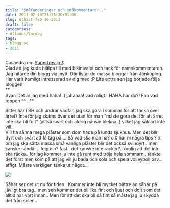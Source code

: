 ```yaml
---
title: "Småfunderingar och småkommentarer.."
date: 2011-02-16T23:35:30+01:00
slug: utkast-feb-16-2011
draft: false
categories:
- Allmänt/Vardag
tags:
- blogg.se
- 2011
---
```

Casandra om [Supertrevligt!](http://camillalovgren.blogg.se/2011/february/supertrevligt.html):  
Glad att jag kude hjälpa till med bikinivalet och tack för namnkommentaren. Jag hittade din blogg via jnytt. Där listar de massa bloggar från Jönköping. Har varit hemligt intresserad av dig med ;P Lite extra sen jag började följa bloggen  
**  
Svar: Det är jag med haha! :) jahaaaa! vad roligt.. HAHA har du?! Fan vad toppen ^^ ..**  
  
  
Sitter här i BH och undrar vadfan jag ska göra i sommar för att täcka över ärret? Inte för jag skäms över det utan för man "måste göra det för att ärret inte ska bli fult" (alltså svart och aldrig nånsin blekna..) vilket jag såklart inte vill..  
Vill ha sånna mega plåster som dom hade på lunds sjukhus. Men det blir dyrt och svårt att få tag på.... Så vad ska man ha? o.0 har ni några tips ? :( om jag ska sätta massa små vanliga plåster blir det också svindyrt.. men kanske såndär... tejp ish? fast.. det kanske inte räcker?.. orolig att det inte ska räcka.. för jag kommer ju inte gå runt med tröja hela sommarn.. tänkte det först men kom på att jag vill ju bada och sola och spela volleyboll osv... affigt. Måste verkligen tänka ut något...  
  
![](/assets/images/blogg.se/rr6mn_133026491.jpg)  
  
  
Såhär ser det ut nu för tiden.. Kommer inte bli mycket bättre än såhär på jävligt bra tag.. men sen kommer det bli lika fint och ljust och dolt som det alltid har vart innan.. Men för att det ska bli så fint så måste jag ju skydda det från solen..